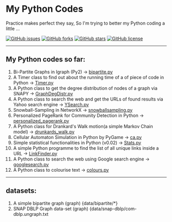 # My Python Codes
Practice makes perfect they say, So I'm trying to better my Python coding a little ...

[![GitHub issues](https://img.shields.io/github/issues/habedi/-myPython-LanguageCodes.svg?style=plastic)](https://github.com/habedi/-myPython-LanguageCodes/issues)	[![GitHub forks](https://img.shields.io/github/forks/habedi/-myPython-LanguageCodes.svg?style=plastic)](https://github.com/habedi/-myPython-LanguageCodes/network)	[![GitHub stars](https://img.shields.io/github/stars/habedi/-myPython-LanguageCodes.svg?style=plastic)](https://github.com/habedi/-myPython-LanguageCodes/stargazers)	[![GitHub license](https://img.shields.io/badge/license-AGPL-blue.svg?style=plastic)](https://raw.githubusercontent.com/habedi/-myPython-LanguageCodes/master/LICENSE)

---
  My Python codes so far:
---


1. Bi-Partite Graphs in Igraph (Py2) -> [bipartite.py](bipartite.py)
2. A Timer class to find out about the running time of a of piece of code in Python -> [Timer.py](codes/Timer.py)
3. A Python class to get the degree distribution of nodes of a graph via SNAPY -> [GraphDegDistr.py](codes/graph_deg_distr.py)
4. A Python class to search the web and get the URLs of found results via Yahoo search engine -> [YSearch.py](codes/YSearch.py)
5. Snowball-Sampling in NetworkX -> [snowballsampling.py](codes/snowballsampling.py)
6. Personalized PageRank for Community Detection in Python -> [personalized_pagerank.py](codes/personalized_pagerank.py)
7. A Python class for Drankard's Walk motion(a simple Markov Chain model) -> [drunkards_walk.py](codes/drunkards_walk.py)
8. Cellular Automaton Simulation in Python by PyGame -> [ca.py](codes/ca.py)
9. Simple statistical functionalities in Python (v0.02) -> [Stats.py](codes/Stats.py)
10. A simple Python programme to find the list of all unique links inside a URL -> [LinkFinder.py](codes/LinkFinder.py)
11. A Python class to search the web using Google search engine -> [googlesearch.py](codes/googlesearch.py)
12. A Python class to colourise text -> [colours.py](codes/colours.py)


---
  datasets:
---


1. A simple bipartite graph (graph) {data/bipartite/*}
2. SNAP DBLP Graph data-set (graph) {data/snap-dblp/com-dblp.ungraph.txt

